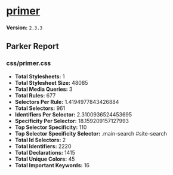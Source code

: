 # [primer]( http://primercss.io )

**Version:** `2.3.3`

## Parker Report

### css/primer.css

- **Total Stylesheets:** 1
- **Total Stylesheet Size:** 48085
- **Total Media Queries:** 3
- **Total Rules:** 677
- **Selectors Per Rule:** 1.4194977843426884
- **Total Selectors:** 961
- **Identifiers Per Selector:** 2.3100936524453695
- **Specificity Per Selector:** 18.159209157127993
- **Top Selector Specificity:** 110
- **Top Selector Specificity Selector:** .main-search #site-search
- **Total Id Selectors:** 2
- **Total Identifiers:** 2220
- **Total Declarations:** 1415
- **Total Unique Colors:** 45
- **Total Important Keywords:** 16
